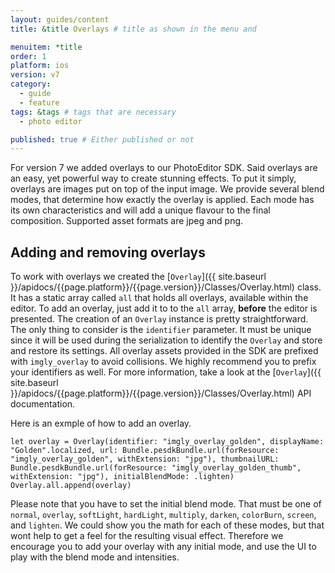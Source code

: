 ```yaml
---
layout: guides/content
title: &title Overlays # title as shown in the menu and

menuitem: *title
order: 1
platform: ios
version: v7
category:
  - guide
  - feature
tags: &tags # tags that are necessary
  - photo editor

published: true # Either published or not
---
```



For version 7 we added overlays to our PhotoEditor SDK. Said overlays are an easy, yet powerful way to create stunning effects.
To put it simply, overlays are images put on top of the input image.
We provide several blend modes, that determine how exactly the overlay is applied.
Each mode has its own characteristics and will add a unique flavour to the final composition.
Supported asset formats are jpeg and png.

## Adding and removing overlays

To work with overlays we created the [`Overlay`]({{ site.baseurl }}/apidocs/{{page.platform}}/{{page.version}}/Classes/Overlay.html) class. It has a static array called `all` that holds all overlays, available within the editor. To add an overlay, just add it to to the `all` array, **before** the editor is presented.
The creation of an `Overlay` instance is pretty straightforward.
The only thing to consider is the `identifier` parameter. It must be unique since it will be used during
the serialization to identify the `Overlay` and store and restore its settings.
All overlay assets provided in the SDK are prefixed with `imgly_overlay` to avoid collisions.
We highly recommend you to prefix your identifiers as well. For more information, take a look at the [`Overlay`]({{ site.baseurl }}/apidocs/{{page.platform}}/{{page.version}}/Classes/Overlay.html) API documentation.

Here is an exmple of how to add an overlay.

```
let overlay = Overlay(identifier: "imgly_overlay_golden", displayName: "Golden".localized, url: Bundle.pesdkBundle.url(forResource: "imgly_overlay_golden", withExtension: "jpg"), thumbnailURL: Bundle.pesdkBundle.url(forResource: "imgly_overlay_golden_thumb", withExtension: "jpg"), initialBlendMode: .lighten)
Overlay.all.append(overlay)
```
Please note that you have to set the initial blend mode. That must be one of `normal`, `overlay`, `softLight`, `hardLight`, `multiply`, `darken`, `colorBurn`, `screen`, and `lighten`.
We could show you the math for each of these modes, but that wont help to get a feel for the resulting visual effect. Therefore we encourage you to add your overlay
with any initial mode, and use the UI to play with the blend mode and intensities.
